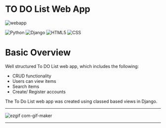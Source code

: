 # TO DO List Web App
![webapp](https://user-images.githubusercontent.com/51457442/120695209-0c4cb880-c4a3-11eb-890b-0db1123757bc.png)

![Python](https://img.shields.io/badge/python-3.9.5-blue) ![Django](https://img.shields.io/badge/Django-3.2.3-green) ![HTML5](https://img.shields.io/badge/HTML-5-red) ![CSS](https://img.shields.io/badge/CSS-3-blue)

# Basic Overview

 Well structured To DO List web app, which includes the following:

- CRUD functionality
- Users can view items
- Search items
- Create/ Register accounts

The To Do List web app was created using classed based views in Django.

***
![ezgif com-gif-maker](https://user-images.githubusercontent.com/51457442/120704555-9f3f2000-c4ae-11eb-8666-c477217fd57c.gif)
***
